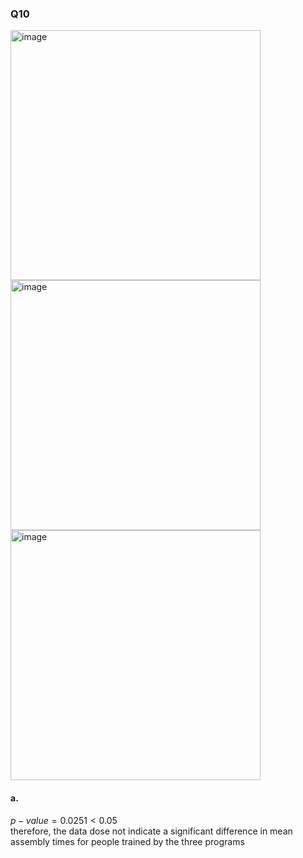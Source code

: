### Q10

<img width="400" alt="image" src=https://github.com/user-attachments/assets/ec319415-876f-4046-84d2-2720ae1456a9/>
<br>
<img width="400" alt="image" src=https://github.com/user-attachments/assets/bcbc7817-b893-427f-8513-fd27701438f8/>
<img width="400" alt="image" src=https://github.com/user-attachments/assets/cb75fa05-6522-4d00-ad7e-9380f7e3d21a/>

#### a.

$p-value = 0.0251 < 0.05$  
therefore, the data dose not indicate a significant difference in mean assembly times for people trained by the three programs
